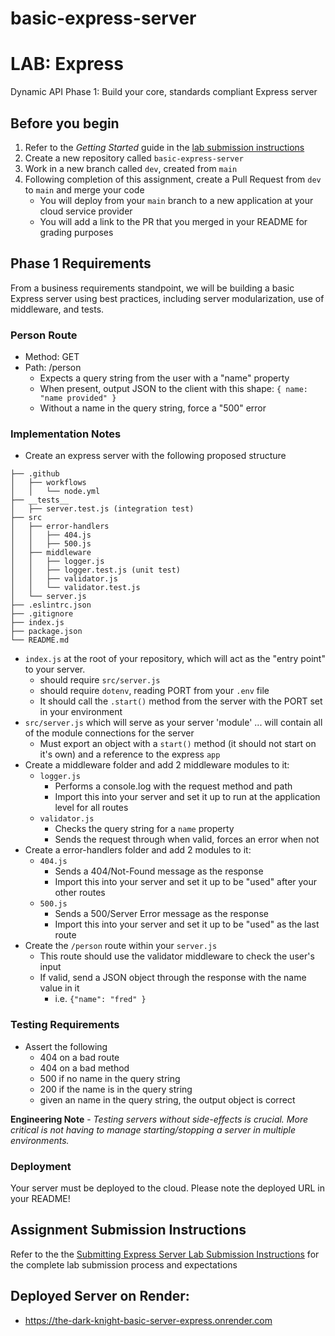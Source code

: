 # basic-express-server

# LAB: Express

Dynamic API Phase 1: Build your core, standards compliant Express server

## Before you begin

1. Refer to the *Getting Started* guide  in the [lab submission instructions](../../../reference/submission-instructions/labs/README.md)
1. Create a new repository called `basic-express-server`
1. Work in a new branch called `dev`, created from `main`
1. Following completion of this assignment, create a Pull Request from `dev` to `main` and merge your code
   - You will deploy from your `main` branch to a new application at your cloud service provider
   - You will add a link to the PR that you merged in your README for grading purposes

## Phase 1 Requirements

From a business requirements standpoint, we will be building a basic Express server using best practices, including server modularization, use of middleware, and tests.

### Person Route

- Method: GET
- Path: /person
  - Expects a query string from the user with a "name" property
  - When present, output JSON to the client with this shape:
      `{ name: "name provided" }`
  - Without a name in the query string, force a "500" error

### Implementation Notes

- Create an express server with the following proposed structure

```text
├── .github
│   ├── workflows
│   │   └── node.yml
├── __tests__
│   ├── server.test.js (integration test)
├── src
│   ├── error-handlers
│   │   ├── 404.js
│   │   ├── 500.js
│   ├── middleware
│   │   ├── logger.js
│   │   ├── logger.test.js (unit test)
│   │   ├── validator.js
│   │   └── validator.test.js
│   └── server.js
├── .eslintrc.json
├── .gitignore
├── index.js
├── package.json
└── README.md
```

- `index.js` at the root of your repository, which will act as the "entry point" to your server.
  - should require `src/server.js`
  - should require `dotenv`, reading PORT from your `.env` file
  - It should call the `.start()` method from the server with the PORT set in your environment
- `src/server.js` which will serve as your server 'module' ... will contain all of the module connections for the server
  - Must export an object with a `start()` method (it should not start on it's own) and a reference to the express `app`
- Create a middleware folder and add 2 middleware modules to it:
  - `logger.js`
    - Performs a console.log with the request method and path
    - Import this into your server and set it up to run at the application level for all routes
  - `validator.js`
    - Checks the query string for a `name` property
    - Sends the request through when valid, forces an error when not
- Create a error-handlers folder and add 2 modules to it:
  - `404.js`
    - Sends a 404/Not-Found message as the response
    - Import this into your server and set it up to be "used" after your other routes
  - `500.js`
    - Sends a 500/Server Error message as the response
    - Import this into your server and set it up to be "used" as the last route
- Create the `/person` route within your `server.js`
  - This route should use the validator middleware to check the user's input
  - If valid, send a JSON object through the response with the name value in it
    - i.e. `{"name": "fred" }`

### Testing Requirements

- Assert the following
  - 404 on a bad route
  - 404 on a bad method
  - 500 if no name in the query string
  - 200 if the name is in the query string
  - given an name in the query string, the output object is correct

**Engineering Note** - *Testing servers without side-effects is crucial. More critical is not having to manage starting/stopping a server in multiple environments.*

### Deployment

Your server must be deployed to the cloud. Please note the deployed URL in your README!

## Assignment Submission Instructions

Refer to the the [Submitting Express Server Lab Submission Instructions](../../../reference/submission-instructions/labs/express-servers.md) for the complete lab submission process and expectations

## Deployed Server on Render:
- https://the-dark-knight-basic-server-express.onrender.com

